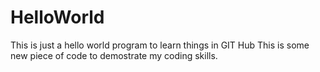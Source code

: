 # HelloWorld
This is just a hello world program to learn things in GIT Hub
This is some new piece of code to demostrate my coding skills.
